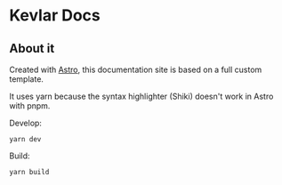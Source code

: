 # Kevlar Docs

## About it

Created with [Astro](https://docs.astro.build), this documentation
site is based on a full custom template.

It uses yarn because the syntax highlighter (Shiki) doesn't work in Astro with pnpm.

Develop:

    yarn dev

Build:

    yarn build
